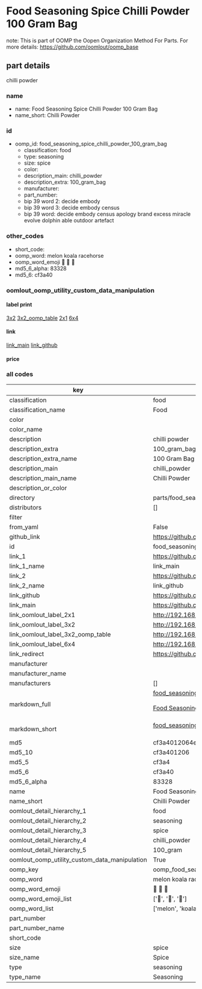 # Food Seasoning Spice Chilli Powder 100 Gram Bag  

note: This is part of OOMP the Oopen Organization Method For Parts. For more details: https://github.com/oomlout/oomp_base

##  part details
  



chilli powder



### name
* name: Food Seasoning Spice Chilli Powder 100 Gram Bag
* name_short: Chilli Powder
### id
* oomp_id: food_seasoning_spice_chilli_powder_100_gram_bag
  * classification: food
  * type: seasoning
  * size: spice
  * color: 
  * description_main: chilli_powder
  * description_extra: 100_gram_bag
  * manufacturer: 
  * part_number: 
  * bip 39 word 2: decide embody
  * bip 39 word 3: decide embody census
  * bip 39 word: decide embody census apology brand excess miracle evolve dolphin able outdoor artefact

### other_codes
* short_code: 
* oomp_word: melon koala racehorse
* oomp_word_emoji :melon: :koala: :racehorse:
* md5_6_alpha: 83328
* md5_6: cf3a40






### oomlout_oomp_utility_custom_data_manipulation
#### label print
[3x2](http://192.168.1.245:1112/?label=oomp%2083328)
[3x2_oomp_table](http://192.168.1.108:1112/?label=oomp%2083328)
[2x1](http://192.168.1.242:1112/?label=oomp%2083328)
[6x4](http://192.168.1.55:1112/?label=oomp%2083328)    

#### link

[link_main](https://github.com/oomlout/oomlout_oomp_version_1_messy/tree/main/parts/food_seasoning_spice_chilli_powder_100_gram_bag) [link_github](https://github.com/oomlout/oomlout_oomp_version_1_messy/tree/main/parts/food_seasoning_spice_chilli_powder_100_gram_bag)                             

#### price







### all codes 
| key | value |  
| --- | --- |  
| classification | food |  
| classification_name | Food |  
| color |  |  
| color_name |  |  
| description | chilli powder |  
| description_extra | 100_gram_bag |  
| description_extra_name | 100 Gram Bag |  
| description_main | chilli_powder |  
| description_main_name | Chilli Powder |  
| description_or_color |   |  
| directory | parts/food_seasoning_spice_chilli_powder_100_gram_bag |  
| distributors | [] |  
| filter |  |  
| from_yaml | False |  
| github_link | https://github.com/oomlout/oomlout_oomp_part_src/tree/main/parts/food_seasoning_spice_chilli_powder_100_gram_bag |  
| id | food_seasoning_spice_chilli_powder_100_gram_bag |  
| link_1 | https://github.com/oomlout/oomlout_oomp_version_1_messy/tree/main/parts/food_seasoning_spice_chilli_powder_100_gram_bag |  
| link_1_name | link_main |  
| link_2 | https://github.com/oomlout/oomlout_oomp_version_1_messy/tree/main/parts/food_seasoning_spice_chilli_powder_100_gram_bag |  
| link_2_name | link_github |  
| link_github | https://github.com/oomlout/oomlout_oomp_version_1_messy/tree/main/parts/food_seasoning_spice_chilli_powder_100_gram_bag |  
| link_main | https://github.com/oomlout/oomlout_oomp_version_1_messy/tree/main/parts/food_seasoning_spice_chilli_powder_100_gram_bag |  
| link_oomlout_label_2x1 | http://192.168.1.242:1112/?label=oomp%2083328 |  
| link_oomlout_label_3x2 | http://192.168.1.245:1112/?label=oomp%2083328 |  
| link_oomlout_label_3x2_oomp_table | http://192.168.1.108:1112/?label=oomp%2083328 |  
| link_oomlout_label_6x4 | http://192.168.1.55:1112/?label=oomp%2083328 |  
| link_redirect | https://github.com/oomlout/oomlout_oomp_version_1_messy/tree/main/parts/food_seasoning_spice_chilli_powder_100_gram_bag |  
| manufacturer |  |  
| manufacturer_name |  |  
| manufacturers | [] |  
| markdown_full | [food_seasoning_spice_chilli_powder_100_gram_bag](none)<br>[](none)<br>[Food Seasoning Spice Chilli Powder 100 Gram Bag](none)<br><br> |  
| markdown_short | [food_seasoning_spice_chilli_powder_100_gram_bag](none)<br><br> |  
| md5 | cf3a4012064e31ad3a0d80a64a9219c6 |  
| md5_10 | cf3a401206 |  
| md5_5 | cf3a4 |  
| md5_6 | cf3a40 |  
| md5_6_alpha | 83328 |  
| name | Food Seasoning Spice Chilli Powder 100 Gram Bag |  
| name_short | Chilli Powder |  
| oomlout_detail_hierarchy_1 | food |  
| oomlout_detail_hierarchy_2 | seasoning |  
| oomlout_detail_hierarchy_3 | spice |  
| oomlout_detail_hierarchy_4 | chilli_powder |  
| oomlout_detail_hierarchy_5 | 100_gram |  
| oomlout_oomp_utility_custom_data_manipulation | True |  
| oomp_key | oomp_food_seasoning_spice_chilli_powder_100_gram_bag |  
| oomp_word | melon koala racehorse |  
| oomp_word_emoji | :melon: :koala: :racehorse: |  
| oomp_word_emoji_list | [':melon:', ':koala:', ':racehorse:'] |  
| oomp_word_list | ['melon', 'koala', 'racehorse'] |  
| part_number |  |  
| part_number_name |  |  
| short_code |  |  
| size | spice |  
| size_name | Spice |  
| type | seasoning |  
| type_name | Seasoning |  
